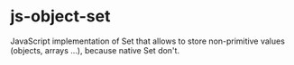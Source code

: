 # js-object-set
JavaScript implementation of Set that allows to store non-primitive values (objects, arrays ...), because native Set don't.
